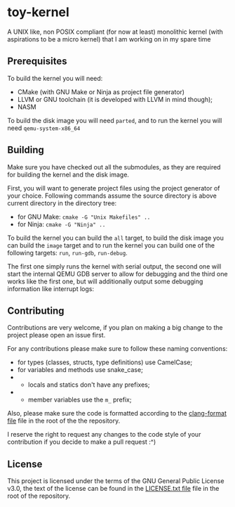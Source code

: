 # toy-kernel

A UNIX like, non POSIX compliant (for now at least) monolithic
kernel (with aspirations to be a micro kernel) that I am working on in my spare time

## Prerequisites

To build the kernel you will need:

- CMake (with GNU Make or Ninja as project file generator)
- LLVM or GNU toolchain (it is developed with LLVM in mind though);
- NASM

To build the disk image you will need `parted`, and to run the kernel you will need `qemu-system-x86_64`

## Building

Make sure you have checked out all the submodules, as they are required for building the kernel and
the disk image.

First, you will want to generate project files using the project generator of your choice.
Following commands assume the source directory is above current directory in the directory tree:

- for GNU Make: `cmake -G "Unix Makefiles" ..`
- for Ninja: `cmake -G "Ninja" ..`

To build the kernel you can build the `all` target, to build the disk image you can build the `image` target and
to run the kernel you can build one of the following targets: `run`, `run-gdb`, `run-debug`.

The first one simply runs the kernel with serial output, the second one will start the internal QEMU GDB
server to allow for debugging and the third one works like the first one, but will additionally output
some debugging information like interrupt logs:

## Contributing

Contributions are very welcome, if you plan on making a big change to the project please open an issue first.

For any contributions please make sure to follow these naming conventions:

- for types (classes, structs, type definitions) use CamelCase;
- for variables and methods use snake_case;
- - locals and statics don't have any prefixes;
- - member variables use the `m_` prefix;

Also, please make sure the code is formatted according to the [clang-format file](.clang-format) file
in the root of the the repository.

I reserve the right to request any changes to the code style of your contribution if you decide to
make a pull request :^)

## License

This project is licensed under the terms of the GNU General Public License v3.0, the text of the
license can be found in the [LICENSE.txt file](LICENSE.txt) file in the root of the repository.
